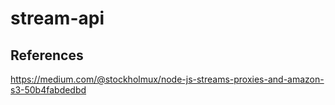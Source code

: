 # stream-api


## References

https://medium.com/@stockholmux/node-js-streams-proxies-and-amazon-s3-50b4fabdedbd
